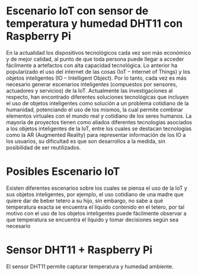 # Escenario IoT con sensor de temperatura y humedad DHT11 con Raspberry Pi

En la actualidad los dispositivos tecnológicos cada vez son más económico y de mejor calidad, al punto de que toda persona puede llegar a acceder fácilmente a artefactos con alta capacidad tecnológica. Lo anterior ha popularizado el uso del internet de las cosas (IoT – Internet of Things) y los objetos inteligentes (IO – Intelligent Object). Por lo tanto, cada vez es más necesario generar escenarios inteligentes (compuestos por sensores, actuadores y servicios) de la IoT. Actualmente las investigaciones al respecto, han encontrado diferentes soluciones tecnológicas que incluyen el uso de objetos inteligentes como solución a un problema cotidiano de la humanidad, potenciando el uso de los mismos, la cual permite combinar elementos virtuales con el mundo real y cotidiano de los seres humanos. La mayoría de proyectos tienen como aliados diferentes tecnologías asociados a los objetos inteligentes de la IoT, entre los cuales se destacan tecnologías como la AR (Augmented Reality) para representar información de los IO a los usuarios, su dificultad es que son desarrollos a la medida, sin posibilidad de ser reutilizados.

# Posibles Escenario IoT

Existen diferentes escenarios sobre los cuales se piensa el uso de la IoT y sus objetos inteligentes, por ejemplo, el uso cotidiano de una madre que quiere dar de beber tetero a su hijo, sin embargo, no sabe a qué temperatura exacta se encuentra el líquido contenido en el tetero, por tal motivo con el uso de los objetos inteligentes puede fácilmente observar a que temperatura se encuentra el líquido y tomar decisiones según sea necesario

# Sensor DHT11 + Raspberry Pi

El sensor DHT11 permite capturar temperatura y humedad ambiente.
